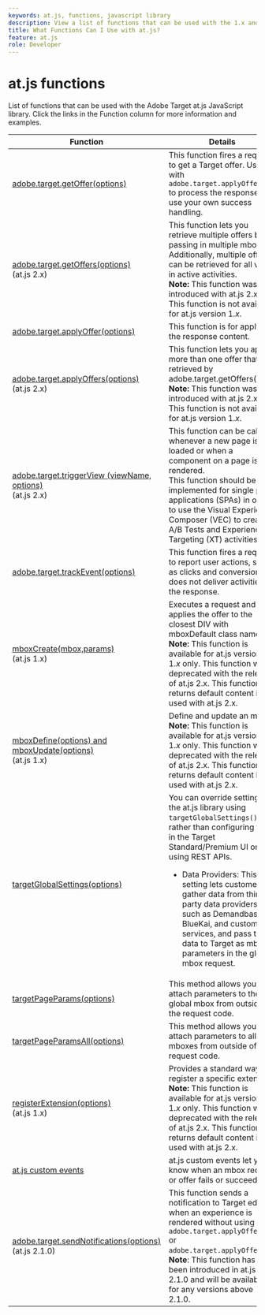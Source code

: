```yaml
---
keywords: at.js, functions, javascript library
description: View a list of functions that can be used with the 1.x and 2.x versions of the at.js JavaScript library in Adobe Target.
title: What Functions Can I Use with at.js?
feature: at.js
role: Developer
---
```

# at.js functions

List of functions that can be used with the Adobe Target at.js JavaScript library. Click the links in the Function column for more information and examples.

|Function|Details|
| --- | --- | 
|[adobe.target.getOffer(options)](/help/dev/implement/client-side/atjs/atjs-functions/adobe-target-getoffer.md)|This function fires a request to get a Target offer. Use with `adobe.target.applyOffer()` to process the response or use your own success handling.|
|[adobe.target.getOffers(options)](/help/dev/implement/client-side/atjs/atjs-functions/adobe-target-getoffers-atjs-2.md)<br />(at.js 2.x)|This function lets you retrieve multiple offers by passing in multiple mboxes. Additionally, multiple offers can be retrieved for all views in active activities.<br />**Note:** This function was introduced with at.js 2.x. This function is not available for at.js version 1.*x*.|
|[adobe.target.applyOffer(options)](/help/dev/implement/client-side/atjs/atjs-functions/adobe-target-applyoffer.md)|This function is for applying the response content.|
|[adobe.target.applyOffers(options)](/help/dev/implement/client-side/atjs/atjs-functions/adobe-target-applyoffers-atjs-2.md)<br />(at.js 2.x)|This function lets you apply more than one offer that was retrieved by adobe.target.getOffers().<br />**Note:** This function was introduced with at.js 2.x. This function is not available for at.js version 1.*x*.|
|[adobe.target.triggerView (viewName, options)](/help/dev/implement/client-side/atjs/atjs-functions/adobe-target-triggerview-atjs-2.md)<br />(at.js 2.x)|This function can be called whenever a new page is loaded or when a component on a page is re-rendered.<br /> This function should be implemented for single page applications (SPAs) in order to use the Visual Experience Composer (VEC) to create A/B Tests and Experience Targeting (XT) activities.|
|[adobe.target.trackEvent(options)](/help/dev/implement/client-side/atjs/atjs-functions/adobe-target-trackevent.md)|This function fires a request to report user actions, such as clicks and conversions. It does not deliver activities in the response.|
|[mboxCreate(mbox,params)](/help/dev/implement/client-side/atjs/atjs-functions/mboxcreate-atjs.md)<br />(at.js 1.x)|Executes a request and applies the offer to the closest DIV with mboxDefault class name.<br />**Note:** This function is available for at.js versions 1.*x* only. This function was deprecated with the release of at.js 2.x. This function returns default content if used with at.js 2.x.|
|[mboxDefine(options) and mboxUpdate(options)](/help/dev/implement/client-side/atjs/atjs-functions/mboxdefine-mboxupdate-atjs-1x.md)<br />(at.js 1.x)|Define and update an mbox.<br />**Note:** This function is available for at.js versions 1.*x* only. This function was deprecated with the release of at.js 2.x. This function returns default content if used with at.js 2.x.|
|[targetGlobalSettings(options)](/help/dev/implement/client-side/atjs/atjs-functions/targetglobalsettings.md)|You can override settings in the at.js library using `targetGlobalSettings()`, rather than configuring them in the Target Standard/Premium UI or by using REST APIs.<ul><li>Data Providers: This setting lets customers gather data from third-party data providers, such as Demandbase, BlueKai, and custom services, and pass the data to Target as mbox parameters in the global mbox request.</li></ul>|
|[targetPageParams(options)](/help/dev/implement/client-side/atjs/atjs-functions/targetpageparams.md)|This method allows you to attach parameters to the global mbox from outside of the request code.|
|[targetPageParamsAll(options)](/help/dev/implement/client-side/atjs/atjs-functions/targetpageparamsall.md)|This method allows you to attach parameters to all mboxes from outside of the request code.|
|[registerExtension(options)](/help/dev/implement/client-side/atjs/atjs-functions/registerextension-atjs-1x.md)<br />(at.js 1.x)|Provides a standard way to register a specific extension.<br />**Note:** This function is available for at.js versions 1.*x* only. This function was deprecated with the release of at.js 2.x. This function returns default content if used with at.js 2.x.|
|[at.js custom events](/help/dev/implement/client-side/atjs/atjs-functions/atjs-custom-events.md)|at.js custom events let you know when an mbox request or offer fails or succeeds.|
|[adobe.target.sendNotifications(options)](/help/dev/implement/client-side/atjs/atjs-functions/adobe-target-sendnotifications-atjs-21.md)<br />(at.js 2.1.0)|This function sends a notification to Target edge when an experience is rendered without using `adobe.target.applyOffer()` or `adobe.target.applyOffers()`.<br />**Note**: This function has been introduced in at.js 2.1.0 and will be available for any versions above 2.1.0.|
